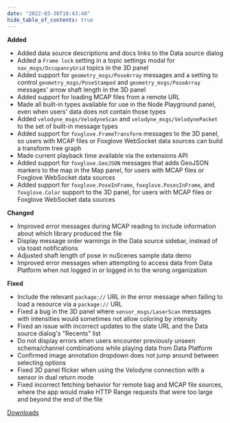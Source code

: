 ```yaml
---
date: "2022-03-30T18:43:48"
hide_table_of_contents: true
---
```


**Added**

- Added data source descriptions and docs links to the Data source dialog
- Added a `Frame lock` setting in a topic settings modal for `nav_msgs/OccupancyGrid` topics in the 3D panel
- Added support for `geometry_msgs/PoseArray` messages and a setting to control `geometry_msgs/PoseStamped` and `geometry_msgs/PoseArray` messages' arrow shaft length in the 3D panel
- Added support for loading MCAP files from a remote URL
- Made all built-in types available for use in the Node Playground panel, even when users' data does not contain those types
- Added `velodyne_msgs/VelodyneScan` and `velodyne_msgs/VelodynePacket` to the set of built-in message types
- Added support for `foxglove.FrameTransform` messages to the 3D panel, so users with MCAP files or Foxglove WebSocket data sources can build a transform tree graph
- Made current playback time available via the extensions API
- Added support for `foxglove.GeoJSON` messages that adds GeoJSON markers to the map in the Map panel, for users with MCAP files or Foxglove WebSocket data sources
- Added support for `foxglove.PoseInFrame`, `foxglove.PosesInFrame`, and `foxglove.Color` support to the 3D panel, for users with MCAP files or Foxglove WebSocket data sources

**Changed**

- Improved error messages during MCAP reading to include information about which library produced the file
- Display message order warnings in the Data source sidebar, instead of via toast notifications
- Adjusted shaft length of pose in nuScenes sample data demo
- Improved error messages when attempting to access data from Data Platform when not logged in or logged in to the wrong organization

**Fixed**

- Include the relevant `package://` URL in the error message when failing to load a resource via a `package://` URL
- Fixed a bug in the 3D panel where `sensor_msgs/LaserScan` messages with intensities would sometimes not allow coloring by intensity
- Fixed an issue with incorrect updates to the state URL and the Data source dialog's "Recents" list
- Do not display errors when users encounter previously unseen schema/channel combinations while playing data from Data Platform
- Confirmed image annotation dropdown does not jump around between selecting options
- Fixed 3D panel flicker when using the Velodyne connection with a sensor in dual return mode
- Fixed incorrect fetching behavior for remote bag and MCAP file sources, where the app would make HTTP Range requests that were too large and beyond the end of the file

[Downloads](https://github.com/foxglove/studio/releases/tag/v1.5.1)
